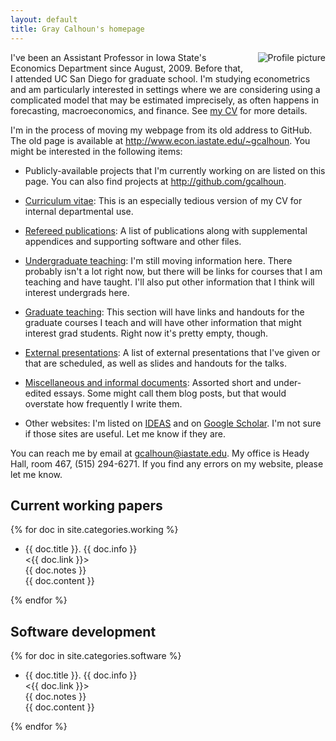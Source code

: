 ```yaml
---
layout: default
title: Gray Calhoun's homepage
---
```

[CV]: gcalhoun-cv.html

<img src='http://www.gravatar.com/avatar/f3c9878eabc83410b2d9e380cc36dfcf?s=160' 
     style='float:right;margin:0 0 10px 20px;' alt='Profile picture' />
I've been an Assistant Professor in Iowa State's Economics Department
since August, 2009. Before that, I attended UC San Diego for graduate
school. I'm studying econometrics and am particularly interested in
settings where we are considering using a complicated model that may
be estimated imprecisely, as often happens in forecasting,
macroeconomics, and finance. See [my CV][CV] for more details.

I'm in the process of moving my webpage from its old address to
GitHub.  The old page is available at
<http://www.econ.iastate.edu/~gcalhoun>.  You might be interested in
the following items:

* Publicly-available projects that I'm currently working on are
  listed on this page.  You can also find projects at
  <http://github.com/gcalhoun>.

* [Curriculum vitae][CV]: This is an especially tedious version
  of my CV for internal departmental use.

* [Refereed publications](/papers/): A list of publications along
  with supplemental appendices and supporting software and other files.

* [Undergraduate teaching](undergraduate.html): I'm still moving
  information here.  There probably isn't a lot right now, but there
  will be links for courses that I am teaching and have taught. I'll
  also put other information that I think will interest undergrads here.

* [Graduate teaching](graduate.html): This section will have links and
  handouts for the graduate courses I teach and will have other
  information that might interest grad students.  Right now it's
  pretty empty, though.

* [External presentations](/talks/): A list of external presentations 
  that I've given or that are scheduled, as well as slides and
  handouts for the talks.

* [Miscellaneous and informal documents](/essays/): Assorted
  short and under-edited essays.  Some might call them blog posts, but
  that would overstate how frequently I write them.

* Other websites: I'm listed on [IDEAS](http://ideas.repec.org/f/pca491.html)
  and on [Google
  Scholar](http://scholar.google.com/citations?hl=en&user=OS8d9ycAAAAJ).
  I'm not sure if those sites are useful.  Let me know if they are.

You can reach me by email at <gcalhoun@iastate.edu>.  My office is
Heady Hall, room 467, (515) 294-6271.  If you find any errors on my
website, please let me know.

Current working papers
----------------------

{% for doc in site.categories.working %}
* {{ doc.title }}. {{ doc.info }}  
  <{{ doc.link }}>  
  {{ doc.notes }}  
  {{ doc.content }}

{% endfor %}

Software development
--------------------

{% for doc in site.categories.software %}
* {{ doc.title }}.  {{ doc.info }}  
  <{{ doc.link }}>  
  {{ doc.notes }}  
  {{ doc.content }}

{% endfor %}

<!--  LocalWords:  Calhoun's gcalhoun html UC webpage GitHub Econom AIC Goyal
 -->
<!--  LocalWords:  Welch's Finan de Jong Jong's CLT overfit Diebold LM cv endif
 -->
<!--  LocalWords:  McCracken's endfor
 -->
